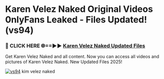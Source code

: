 # Karen Velez Naked Original Videos 0nlyFans Leaked - Files Updated! (vs94)

<h3>🔴 CLICK HERE 🌐==►► <a href="https://tinyurl.com/up5wt9bj" rel="nofollow">Karen Velez Naked Updated Files</a></h3>

Get Karen Velez Naked and all content. Now you can access all videos and pictures of Karen Velez Naked. New Updated Files 2025!

[![vs94](https://i.imgur.com/ABiUzMV.gif)](https://tinyurl.com/up5wt9bj)
kim velez naked